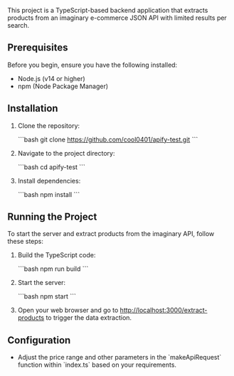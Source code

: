 
This project is a TypeScript-based backend application that extracts products from an imaginary e-commerce JSON API with limited results per search.

## Prerequisites

Before you begin, ensure you have the following installed:

- Node.js (v14 or higher)
- npm (Node Package Manager)

## Installation

1. Clone the repository:

   \`\`\`bash
   git clone https://github.com/cool0401/apify-test.git
   \`\`\`

2. Navigate to the project directory:

   \`\`\`bash
   cd apify-test
   \`\`\`

3. Install dependencies:

   \`\`\`bash
   npm install
   \`\`\`

## Running the Project

To start the server and extract products from the imaginary API, follow these steps:

1. Build the TypeScript code:

   \`\`\`bash
   npm run build
   \`\`\`

2. Start the server:

   \`\`\`bash
   npm start
   \`\`\`

3. Open your web browser and go to [http://localhost:3000/extract-products](http://localhost:3000/extract-products) to trigger the data extraction.

## Configuration

- Adjust the price range and other parameters in the \`makeApiRequest\` function within \`index.ts\` based on your requirements.